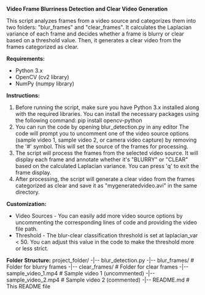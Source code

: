 **Video Frame Blurriness Detection and Clear Video Generation**

This script analyzes frames from a video source and categorizes them into two folders: "blur_frames" and "clear_frames". It calculates the Laplacian variance of each frame and decides whether a frame is blurry or clear based on a threshold value. Then, it generates a clear video from the frames categorized as clear.

**Requirements:**
- Python 3.x
- OpenCV (cv2 library)
- NumPy (numpy library)

**Instructions:**

1. Before running the script, make sure you have Python 3.x installed along with the required libraries. You can install the necessary packages using the following command:
   pip install opencv-python
2. You can run the code by opening blur_detection.py in any editor
   The code will prompt you to uncomment one of the video source options (sample video 1, sample video 2, or camera video capture) by removing the '#' symbol. This will set the source of the frames for processing.
3. The script will process the frames from the selected video source. It will display each frame and annotate whether it's "BLURRY" or "CLEAR" based on the calculated Laplacian variance. You can press 'q' to exit the frame display.
4. After processing, the script will generate a clear video from the frames categorized as clear and save it as "mygeneratedvideo.avi" in the same directory.

**Customization:**
- Video Sources - You can easily add more video source options by uncommenting the corresponding lines of code and providing the video file path.
- Threshold - The blur-clear classification threshold is set at laplacian_var < 50. You can adjust this value in the code to make the threshold more or less strict.


**Folder Structure:**
project_folder/
-|-- blur_detection.py
-|-- blur_frames/           # Folder for blurry frames
-|-- clear_frames/          # Folder for clear frames
-|-- sample_video_1.mp4     # Sample video 1 (uncommented)
-|-- sample_video_2.mp4     # Sample video 2 (commented)
-|-- README.md              # This README file
